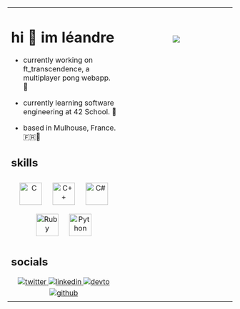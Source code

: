 <table><tr><td valign="top" width="50%">

# hi 🤗 im léandre  
  

- currently working on ft_transcendence, a multiplayer pong webapp. 🧰  
  

- currently learning software engineering at 42 School. 🧠  
  

- based in Mulhouse, France. 🇫🇷🥨  
  

## skills  
  

<div align="center">  
<img style="margin: 10px" src="https://profilinator.rishav.dev/skills-assets/c-original.svg" alt="C" height="50" />  
<img style="margin: 10px" src="https://profilinator.rishav.dev/skills-assets/cplusplus-original.svg" alt="C++" height="50" />  
<img style="margin: 10px" src="https://profilinator.rishav.dev/skills-assets/csharp-original.svg" alt="C#" height="50" />  
<img style="margin: 10px" src="https://profilinator.rishav.dev/skills-assets/ruby-original-wordmark.svg" alt="Ruby" height="50" />  
<img style="margin: 10px" src="https://profilinator.rishav.dev/skills-assets/python-original.svg" alt="Python" height="50" />  
</div>  

## socials  
  

<div align="center">
<a href="https://twitter.com/erndael" target="_blank">
<img src=https://img.shields.io/badge/twitter-%2300acee.svg?&style=for-the-badge&logo=twitter&logoColor=white alt=twitter style="margin-bottom: 5px;" />
</a>
<a href="https://linkedin.com/in/léandre-blanchegeley-618152224" target="_blank">
<img src=https://img.shields.io/badge/linkedin-%231E77B5.svg?&style=for-the-badge&logo=linkedin&logoColor=white alt=linkedin style="margin-bottom: 5px;" />
</a>
<a href="https://dev.to/erndael" target="_blank">
<img src=https://img.shields.io/badge/dev.to-%2308090A.svg?&style=for-the-badge&logo=dev.to&logoColor=white alt=devto style="margin-bottom: 5px;" />
</a>
<a href="https://github.com/SanGoruden" target="_blank">
<img src=https://img.shields.io/badge/github-%2324292e.svg?&style=for-the-badge&logo=github&logoColor=white alt=github style="margin-bottom: 5px;" />
</a>  
</div>  


</td><td valign="top" width="50%">

  
  
<br />
<br />
<br />
<div align="center">
<img src="https://cdnb.artstation.com/p/assets/images/images/009/280/029/original/bryn-felton-pitt-bryn-computer-01.gif?1518092273" align="center" valign="bottom"/>
</div>  


</td></tr></table>
<br />
